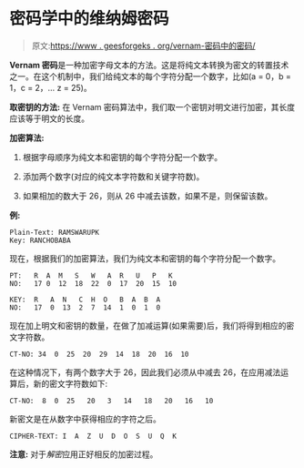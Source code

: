 # 密码学中的维纳姆密码

> 原文:[https://www . geesforgeks . org/vernam-密码中的密码/](https://www.geeksforgeeks.org/vernam-cipher-in-cryptography/)

**Vernam 密码**是一种加密字母文本的方法。这是将纯文本转换为密文的转置技术之一。在这个机制中，我们给纯文本的每个字符分配一个数字，比如(a = 0，b = 1，c = 2，… z = 25)。

**取密钥的方法:**
在 Vernam 密码算法中，我们取一个密钥对明文进行加密，其长度应该等于明文的长度。

**加密算法:**

1.  根据字母顺序为纯文本和密钥的每个字符分配一个数字。

2.  添加两个数字(对应的纯文本字符数和关键字符数)。

3.  如果相加的数大于 26，则从 26 中减去该数，如果不是，则保留该数。

**例:**

```
Plain-Text: RAMSWARUPK
Key: RANCHOBABA 

```

现在，根据我们的加密算法，我们为纯文本和密钥的每个字符分配一个数字。

```
PT:   R  A  M   S   W   A  R   U   P   K
NO:   17 0  12  18  22  0  17  20  15  10

KEY:  R   A  N   C  H  O   B  A  B  A  
NO:   17  0  13  2  7  14  1  0  1  0 

```

现在加上明文和密钥的数量，在做了加减运算(如果需要)后，我们将得到相应的密文字符数。

```
CT-NO: 34  0  25  20  29  14  18  20  16  10 

```

在这种情况下，有两个数字大于 26，因此我们必须从中减去 26，在应用减法运算后，新的密文字符数如下:

```
CT-NO:  8  0  25   20   3   14   18   20   16   10 

```

新密文是在从数字中获得相应的字符之后。

```
CIPHER-TEXT: I  A  Z  U  D  O  S  U  Q  K 

```

**注意:**
对于*解密*应用正好相反的加密过程。